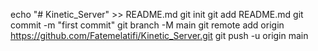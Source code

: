 echo "# Kinetic_Server" >> README.md
git init
git add README.md
git commit -m "first commit"
git branch -M main
git remote add origin https://github.com/Fatemelatifi/Kinetic_Server.git
git push -u origin main
